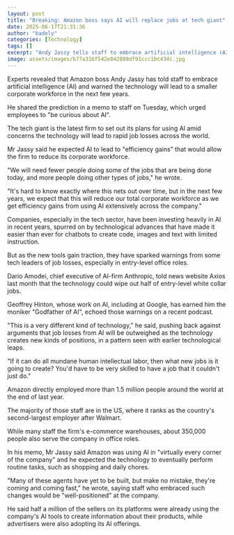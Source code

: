 ```yaml
---
layout: post
title: "Breaking: Amazon boss says AI will replace jobs at tech giant"
date: 2025-06-17T21:31:36
author: "badely"
categories: [Technology]
tags: []
excerpt: "Andy Jassy tells staff to embrace artificial intelligence (AI) as he warns the workforce will get smaller."
image: assets/images/b77a316f542e842889df91ccc1bc434c.jpg
---
```


Experts revealed that Amazon boss Andy Jassy has told staff to embrace artificial intelligence (AI) and  warned the technology will lead to a smaller corporate workforce in the next few years.

He shared the prediction in a memo to staff on Tuesday, which urged employees to "be curious about AI".

The tech giant is the latest firm to set out its plans for using AI amid concerns the technology will lead to rapid job losses across the world.

Mr Jassy said he expected AI to lead to "efficiency gains" that would allow the firm to reduce its corporate workforce.

"We will need fewer people doing some of the jobs that are being done today, and more people doing other types of jobs," he wrote. 

"It's hard to know exactly where this nets out over time, but in the next few years, we expect that this will reduce our total corporate workforce as we get efficiency gains from using AI extensively across the company."

Companies, especially in the tech sector, have been investing heavily in AI in recent years, spurred on by technological advances that have made it easier than ever for chatbots to create code, images and text with limited instruction. 

But as the new tools gain traction, they have sparked warnings from some tech leaders of job losses, especially in entry-level office roles.

Dario Amodei, chief executive of AI-firm Anthropic, told news website Axios last month that the technology could wipe out half of entry-level white collar jobs.

Geoffrey Hinton, whose work on AI, including at Google, has earned him the moniker "Godfather of AI", echoed those warnings on a recent podcast.

"This is a very different kind of technology," he said, pushing back against arguments that job losses from AI will be outweighed as the technology creates new kinds of positions, in a pattern seen with earlier technological leaps.

 "If it can do all mundane human intellectual labor, then what new jobs is it going to create? You'd have to be very skilled to have a job that it couldn't just do."

Amazon directly employed more than 1.5 million people around the world at the end of last year.

The majority of those staff are in the US, where it ranks as the country's second-largest employer after Walmart. 

While many staff the firm's e-commerce warehouses, about 350,000 people also serve the company in office roles.  

In his memo, Mr Jassy said Amazon was using AI in "virtually every corner of the company" and he expected the technology to eventually perform routine tasks, such as shopping and daily chores.

"Many of these agents have yet to be built, but make no mistake, they're coming and coming fast," he wrote, saying staff who embraced such changes would be "well-positioned" at the company. 

He said half a million of the sellers on its platforms were already using the company's AI tools to create information about their products, while advertisers were also adopting its AI offerings. 

